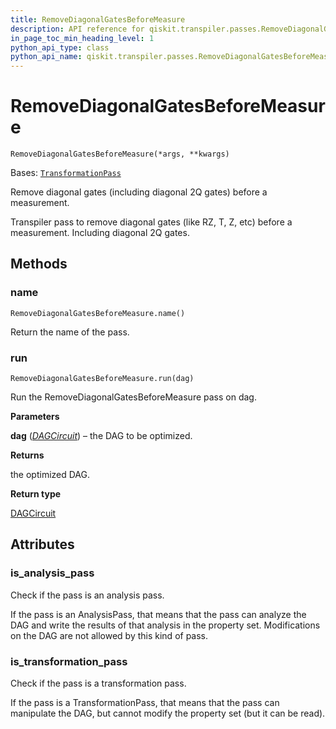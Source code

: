 ```yaml
---
title: RemoveDiagonalGatesBeforeMeasure
description: API reference for qiskit.transpiler.passes.RemoveDiagonalGatesBeforeMeasure
in_page_toc_min_heading_level: 1
python_api_type: class
python_api_name: qiskit.transpiler.passes.RemoveDiagonalGatesBeforeMeasure
---
```


# RemoveDiagonalGatesBeforeMeasure

<span id="qiskit.transpiler.passes.RemoveDiagonalGatesBeforeMeasure" />

`RemoveDiagonalGatesBeforeMeasure(*args, **kwargs)`

Bases: [`TransformationPass`](qiskit.transpiler.TransformationPass "qiskit.transpiler.basepasses.TransformationPass")

Remove diagonal gates (including diagonal 2Q gates) before a measurement.

Transpiler pass to remove diagonal gates (like RZ, T, Z, etc) before a measurement. Including diagonal 2Q gates.

## Methods

<span id="qiskit-transpiler-passes-removediagonalgatesbeforemeasure-name" />

### name

<span id="qiskit.transpiler.passes.RemoveDiagonalGatesBeforeMeasure.name" />

`RemoveDiagonalGatesBeforeMeasure.name()`

Return the name of the pass.

<span id="qiskit-transpiler-passes-removediagonalgatesbeforemeasure-run" />

### run

<span id="qiskit.transpiler.passes.RemoveDiagonalGatesBeforeMeasure.run" />

`RemoveDiagonalGatesBeforeMeasure.run(dag)`

Run the RemoveDiagonalGatesBeforeMeasure pass on dag.

**Parameters**

**dag** ([*DAGCircuit*](qiskit.dagcircuit.DAGCircuit "qiskit.dagcircuit.DAGCircuit")) – the DAG to be optimized.

**Returns**

the optimized DAG.

**Return type**

[DAGCircuit](qiskit.dagcircuit.DAGCircuit "qiskit.dagcircuit.DAGCircuit")

## Attributes

<span id="qiskit.transpiler.passes.RemoveDiagonalGatesBeforeMeasure.is_analysis_pass" />

### is\_analysis\_pass

Check if the pass is an analysis pass.

If the pass is an AnalysisPass, that means that the pass can analyze the DAG and write the results of that analysis in the property set. Modifications on the DAG are not allowed by this kind of pass.

<span id="qiskit.transpiler.passes.RemoveDiagonalGatesBeforeMeasure.is_transformation_pass" />

### is\_transformation\_pass

Check if the pass is a transformation pass.

If the pass is a TransformationPass, that means that the pass can manipulate the DAG, but cannot modify the property set (but it can be read).


